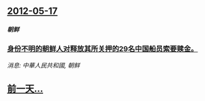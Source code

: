 ## [2012-05-17](/news/2012/05/17/index.md)

##### 朝鲜
### [ 身份不明的朝鲜人对释放其所关押的29名中国船员索要赎金。](/news/2012/05/17/身份不明的朝鲜人对释放其所关押的29名中国船员索要赎金.md)
_消息: 中華人民共和國, 朝鲜_

## [前一天...](/news/2012/05/16/index.md)


